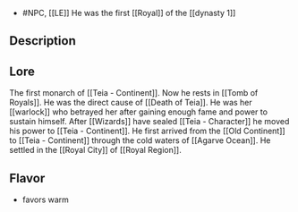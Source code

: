 - #NPC, [[LE]]
He was the first [[Royal]] of the [[dynasty 1]]
## Description

## Lore
The first monarch of [[Teia - Continent]]. Now he rests in [[Tomb of Royals]].
He was the direct cause of [[Death of Teia]]. He was her [[warlock]] who betrayed her after gaining enough fame and power to sustain himself. After [[Wizards]] have sealed [[Teia - Character]] he moved his power to [[Teia - Continent]]. He first arrived from the [[Old Continent]] to [[Teia - Continent]] through the cold waters of [[Agarve Ocean]]. He settled in the [[Royal City]] of [[Royal Region]].
## Flavor
- favors warm